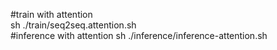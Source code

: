 #train with attention   
sh ./train/seq2seq.attention.sh  
#inference with attention
sh ./inference/inference-attention.sh   
